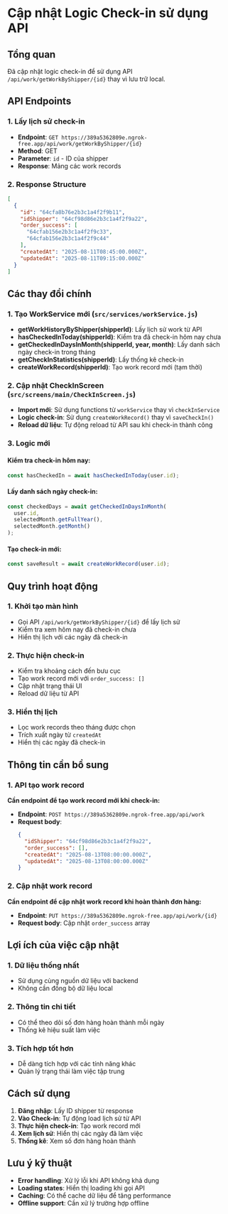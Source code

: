 # Cập nhật Logic Check-in sử dụng API

## Tổng quan
Đã cập nhật logic check-in để sử dụng API `/api/work/getWorkByShipper/{id}` thay vì lưu trữ local.

## API Endpoints

### 1. Lấy lịch sử check-in
- **Endpoint**: `GET https://389a5362809e.ngrok-free.app/api/work/getWorkByShipper/{id}`
- **Method**: GET
- **Parameter**: `id` - ID của shipper
- **Response**: Mảng các work records

### 2. Response Structure
```json
[
  {
    "id": "64cfa8b76e2b3c1a4f2f9b11",
    "idShipper": "64cf98d86e2b3c1a4f2f9a22",
    "order_success": [
      "64cfab156e2b3c1a4f2f9c33",
      "64cfab156e2b3c1a4f2f9c44"
    ],
    "createdAt": "2025-08-11T08:45:00.000Z",
    "updatedAt": "2025-08-11T09:15:00.000Z"
  }
]
```

## Các thay đổi chính

### 1. Tạo WorkService mới (`src/services/workService.js`)
- **getWorkHistoryByShipper(shipperId)**: Lấy lịch sử work từ API
- **hasCheckedInToday(shipperId)**: Kiểm tra đã check-in hôm nay chưa
- **getCheckedInDaysInMonth(shipperId, year, month)**: Lấy danh sách ngày check-in trong tháng
- **getCheckInStatistics(shipperId)**: Lấy thống kê check-in
- **createWorkRecord(shipperId)**: Tạo work record mới (tạm thời)

### 2. Cập nhật CheckInScreen (`src/screens/main/CheckInScreen.js`)
- **Import mới**: Sử dụng functions từ `workService` thay vì `checkInService`
- **Logic check-in**: Sử dụng `createWorkRecord()` thay vì `saveCheckIn()`
- **Reload dữ liệu**: Tự động reload từ API sau khi check-in thành công

### 3. Logic mới

#### Kiểm tra check-in hôm nay:
```javascript
const hasCheckedIn = await hasCheckedInToday(user.id);
```

#### Lấy danh sách ngày check-in:
```javascript
const checkedDays = await getCheckedInDaysInMonth(
  user.id, 
  selectedMonth.getFullYear(), 
  selectedMonth.getMonth()
);
```

#### Tạo check-in mới:
```javascript
const saveResult = await createWorkRecord(user.id);
```

## Quy trình hoạt động

### 1. Khởi tạo màn hình
- Gọi API `/api/work/getWorkByShipper/{id}` để lấy lịch sử
- Kiểm tra xem hôm nay đã check-in chưa
- Hiển thị lịch với các ngày đã check-in

### 2. Thực hiện check-in
- Kiểm tra khoảng cách đến bưu cục
- Tạo work record mới với `order_success: []`
- Cập nhật trạng thái UI
- Reload dữ liệu từ API

### 3. Hiển thị lịch
- Lọc work records theo tháng được chọn
- Trích xuất ngày từ `createdAt`
- Hiển thị các ngày đã check-in

## Thông tin cần bổ sung

### 1. API tạo work record
**Cần endpoint để tạo work record mới khi check-in:**
- **Endpoint**: `POST https://389a5362809e.ngrok-free.app/api/work`
- **Request body**: 
  ```json
  {
    "idShipper": "64cf98d86e2b3c1a4f2f9a22",
    "order_success": [],
    "createdAt": "2025-08-13T08:00:00.000Z",
    "updatedAt": "2025-08-13T08:00:00.000Z"
  }
  ```

### 2. Cập nhật work record
**Cần endpoint để cập nhật work record khi hoàn thành đơn hàng:**
- **Endpoint**: `PUT https://389a5362809e.ngrok-free.app/api/work/{id}`
- **Request body**: Cập nhật `order_success` array

## Lợi ích của việc cập nhật

### 1. **Dữ liệu thống nhất**
- Sử dụng cùng nguồn dữ liệu với backend
- Không cần đồng bộ dữ liệu local

### 2. **Thông tin chi tiết**
- Có thể theo dõi số đơn hàng hoàn thành mỗi ngày
- Thống kê hiệu suất làm việc

### 3. **Tích hợp tốt hơn**
- Dễ dàng tích hợp với các tính năng khác
- Quản lý trạng thái làm việc tập trung

## Cách sử dụng

1. **Đăng nhập**: Lấy ID shipper từ response
2. **Vào Check-in**: Tự động load lịch sử từ API
3. **Thực hiện check-in**: Tạo work record mới
4. **Xem lịch sử**: Hiển thị các ngày đã làm việc
5. **Thống kê**: Xem số đơn hàng hoàn thành

## Lưu ý kỹ thuật

- **Error handling**: Xử lý lỗi khi API không khả dụng
- **Loading states**: Hiển thị loading khi gọi API
- **Caching**: Có thể cache dữ liệu để tăng performance
- **Offline support**: Cần xử lý trường hợp offline
